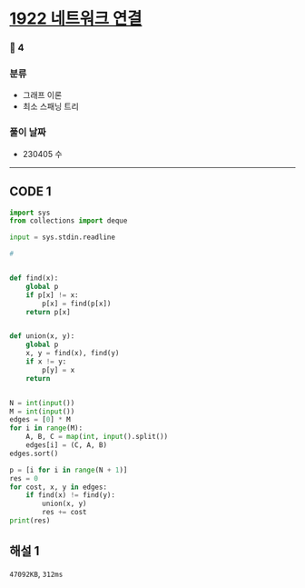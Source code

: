 # [1922 네트워크 연결](https://www.acmicpc.net/problem/1922)

### 🥇 4

### 분류

- 그래프 이론
- 최소 스패닝 트리

### 풀이 날짜

- 230405 수

---

## CODE 1

```python
import sys
from collections import deque

input = sys.stdin.readline

#


def find(x):
    global p
    if p[x] != x:
        p[x] = find(p[x])
    return p[x]


def union(x, y):
    global p
    x, y = find(x), find(y)
    if x != y:
        p[y] = x
    return


N = int(input())
M = int(input())
edges = [0] * M
for i in range(M):
    A, B, C = map(int, input().split())
    edges[i] = (C, A, B)
edges.sort()

p = [i for i in range(N + 1)]
res = 0
for cost, x, y in edges:
    if find(x) != find(y):
        union(x, y)
        res += cost
print(res)

```

## 해설 1

`47092KB`, `312ms`
